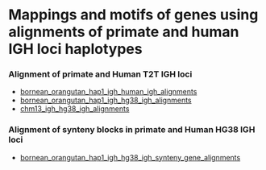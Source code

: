 # Mappings and motifs of genes using alignments of primate and human IGH loci haplotypes
### Alignment of primate and Human T2T IGH loci
* [bornean_orangutan_hap1_igh_human_igh_alignments](bornean_orangutan_hap1_igh_human_igh_alignments.pdf)
* [bornean_orangutan_hap1_igh_hg38_igh_alignments](bornean_orangutan_hap1_igh_hg38_igh_alignments.pdf)
* [chm13_igh_hg38_igh_alignments](chm13_igh_hg38_igh_alignments.pdf)
### Alignment of synteny blocks in primate and Human HG38 IGH loci
* [bornean_orangutan_hap1_igh_hg38_igh_synteny_gene_alignments](bornean_orangutan_hap1_igh_hg38_igh_synteny_gene_alignments.pdf)